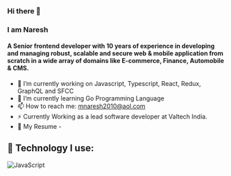 ### Hi there 👋
### I am Naresh
#### A Senior frontend developer with 10 years of experience in developing and managing robust, scalable and secure web & mobile application from scratch in a wide array of domains like E-commerce, Finance, Automobile & CMS.

- 🔭 I’m currently working on Javascript, Typescript, React, Redux, GraphQL and SFCC
- 🌱 I’m currently learning Go Programming Language
- 📫 How to reach me: mnaresh2010@aol.com
- ⚡ Currently Working as a lead software developer at Valtech India.
- 📙 My Resume - 

## 🚀 Technology I use:
![JavaScript](https://raw.githubusercontent.com/danielcranney/readme-generator/main/public/icons/skills/javascript-colored.svg)
